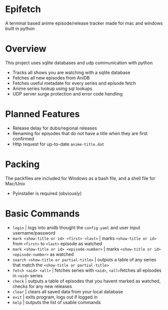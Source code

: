 # Epifetch
A terminal based anime episode/release tracker made for mac and windows built in python

# Overview
This project uses sqlite databases and udp communication with python
- Tracks all shows you are watching with a sqlite database
- Fetches all new episodes from AniDB
- Fetches useful metadate for every series and episode fetch
- Anime series lookup using sql lookups
- UDP server surge protection and error code handling
  
# Planned Features
- Release delay for dubs/regional releases
- Renaming for episodes that do not have a title when they are first confirmed
- Http request for up-to-date ```anime-title.dat```

# Packing
The packfiles are included for Windows as a bash file, and a shell file for Mac/Unix
- Pyinstaller is required (obviously)

# Basic Commands
- ```login``` | logs into anidb thought the ```config.yaml``` and user input username/password
- ```mark <show-title or id> <first> <last>``` | marks ```<show-title or id>``` from ```<first>``` to ```<last>``` episode as watched
- ```mark <show-title or id> <episode-number>``` | marks ```<show-title or id>``` ```<episode-number>``` as watched
- ```search <show-title or partial-title>``` | outputs a table of any series that match the ```<show-title or partial-title>```
- ```fetch <aid> <all>``` | fetches series with ```<aid>```, ```<all>```fetches all episodes in ```<aid>``` series
- ```check``` | outputs a table of episodes that you havent marked as watched, checks for any new releases
- ```clear``` | clears all saved data from your local database
- ```exit``` | exits program, logs out if logged in
- ```help``` | outputs the list of usable commands
